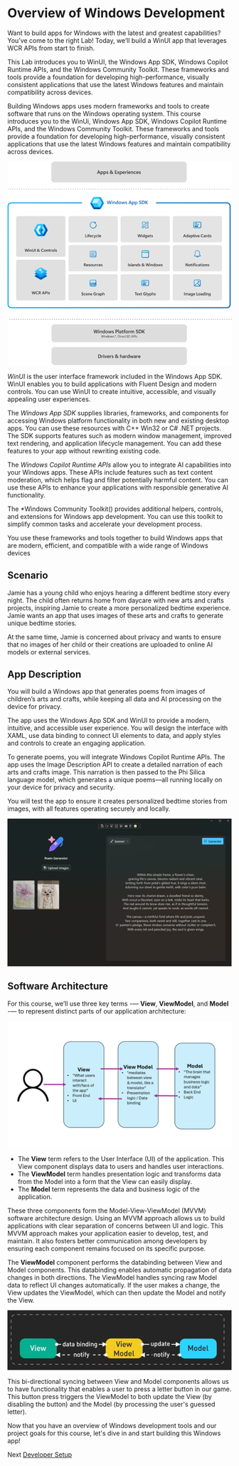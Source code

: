 # Overview of Windows Development

Want to build apps for Windows with the latest and greatest capabilities? You’ve come to the right Lab! Today, we’ll build a WinUI app that leverages WCR APIs from start to finish.

This Lab introduces you to WinUI, the Windows App SDK, Windows Copilot Runtime APIs, and the Windows Community Toolkit. These frameworks and tools provide a foundation for developing high-performance, visually consistent applications that use the latest Windows features and maintain compatibility across devices.

Building Windows apps uses modern frameworks and tools to create software that runs on the Windows operating system. This course introduces you to the WinUi, Windows App SDK, Windows Copilot Runtime APIs, and the Windows Community Toolkit. These frameworks and tools provide a foundation for developing high-performance, visually consistent applications that use the latest Windows features and maintain compatibility across devices.

![Diagram of Native Windows Development ](assets/techstack.png)


*WinUI* is the user interface framework included in the Windows App SDK. WinUI enables you to build applications with Fluent Design and modern controls. You can use WinUI to create intuitive, accessible, and visually appealing user experiences.

The *Windows App SDK* supplies libraries, frameworks, and components for accessing Windows platform functionality in both new and existing desktop apps. You can use these resources with C++ Win32 or C# .NET projects. The SDK supports features such as modern window management, improved text rendering, and application lifecycle management. You can add these features to your app without rewriting existing code.

The *Windows Copilot Runtime APIs* allow you to integrate AI capabilities into your Windows apps. These APIs include features such as text content moderation, which helps flag and filter potentially harmful content. You can use these APIs to enhance your applications with responsible generative AI functionality.

The *Windows Community Toolkit() provides additional helpers, controls, and extensions for Windows app development. You can use this toolkit to simplify common tasks and accelerate your development process.

You use these frameworks and tools together to build Windows apps that are modern, efficient, and compatible with a wide range of Windows devices


## Scenario
Jamie has a young child who enjoys hearing a different bedtime story every night. The child often returns home from daycare with new arts and crafts projects, inspiring Jamie to create a more personalized bedtime experience. Jamie wants an app that uses images of these arts and crafts to generate unique bedtime stories.

At the same time, Jamie is concerned about privacy and wants to ensure that no images of her child or their creations are uploaded to online AI models or external services.

## App Description
You will build a Windows app that generates poems from images of children’s arts and crafts, while keeping all data and AI processing on the device for privacy.

The app uses the Windows App SDK and WinUI to provide a modern, intuitive, and accessible user experience. You will design the interface with XAML, use data binding to connect UI elements to data, and apply styles and controls to create an engaging application.

To generate poems, you will integrate Windows Copilot Runtime APIs. The app uses the Image Description API to create a detailed narration of each arts and crafts image. This narration is then passed to the Phi Silica language model, which generates a unique poems—all running locally on your device for privacy and security.

You will test the app to ensure it creates personalized bedtime stories from images, with all features operating securely and locally.

![Screenshot of Poem Generator](assets/generate-poem.png)


## Software Architecture

For this course, we’ll use three key terms -— **View**, **ViewModel**, and **Model** -— to represent distinct parts of our application architecture:

![Diagram of MVVM](assets/mvvm-intro.png)


- The **View** term refers to the User Interface (UI) of the application. This View component displays data to users and handles user interactions.
- The **ViewModel** term handles presentation logic and transforms data from the Model into a form that the View can easily display.
- The **Model** term represents the data and business logic of the application.

These three components form the Model-View-ViewModel (MVVM) software architecture design. Using an MVVM approach allows us to build applications with clear separation of concerns between UI and logic. This MVVM approach makes your application easier to develop, test, and maintain. It also fosters better communication among developers by ensuring each component remains focused on its specific purpose.

The **ViewModel** component performs the databinding between View and Model components. This databinding enables automatic propagation of data changes in both directions. The ViewModel handles syncing raw Model data to reflect UI changes automatically. If the user makes a change, the View updates the ViewModel, which can then update the Model and notify the View.

![Diagram of MVVM being bi-directional](assets/mvvm-bi-directional-syncing.png)

This bi-directional syncing between View and Model components allows us to have functionality that enables a user to press a letter button in our game. This button press triggers the ViewModel to both update the View (by disabling the button) and the Model (by processing the user's guessed letter).

Now that you have an overview of Windows development tools and our project goals for this course, let's dive in and start building this Windows app!


Next [Developer Setup](./2-dev-setup.md)